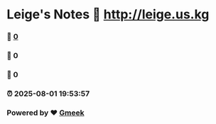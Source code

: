 # Leige's Notes :link: http://leige.us.kg 
### :page_facing_up: [0](http://leige.us.kg/tag.html) 
### :speech_balloon: 0 
### :hibiscus: 0 
### :alarm_clock: 2025-08-01 19:53:57 
### Powered by :heart: [Gmeek](https://github.com/Meekdai/Gmeek)
